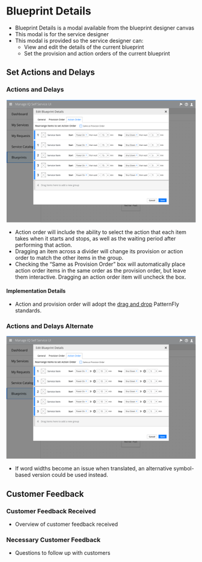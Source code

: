 # Blueprint Details

- Blueprint Details is a modal available from the blueprint designer canvas
- This modal is for the service designer
- This modal is provided so the service designer can:
  - View and edit the details of the current blueprint
  - Set the provision and action orders of the current blueprint

## Set Actions and Delays

### Actions and Delays
![Image Title/Mockup Name](img/ActionsAndDelays-01.png)
  - Action order will include the ability to select the action that each item takes when it starts and stops, as well as the waiting period after performing that action.
  - Dragging an item across a divider will change its provision or action order to match the other items in the group.
  - Checking the “Same as Provision Order” box will automatically place action order items in the same order as the provision order, but leave them interactive. Dragging an action order item will uncheck the box.

#### Implementation Details
  - Action and provision order will adopt the [drag and drop](https://github.com/patternfly/patternfly-design/blob/master/pattern-library/forms-and-controls/drag-and-drop/design/design.md) PatternFly standards.

### Actions and Delays Alternate
![Image Title/Mockup Name](img/ActionsAndDelays-02.png)
  - If word widths become an issue when translated, an alternative symbol-based version could be used instead.

## Customer Feedback

### Customer Feedback Received
  - Overview of customer feedback received

### Necessary Customer Feedback
  - Questions to follow up with customers
